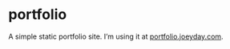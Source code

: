 portfolio
=========

A simple static portfolio site. I’m using it at [portfolio.joeyday.com](http://portfolio.joeyday.com).
